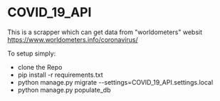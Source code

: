 # COVID_19_API

This is a scrapper which can get data from "worldometers" websit
https://www.worldometers.info/coronavirus/


To setup simply:
- clone the Repo 
- pip install -r requirements.txt
- python manage.py migrate --settings=COVID_19_API.settings.local
- python manage.py populate_db



